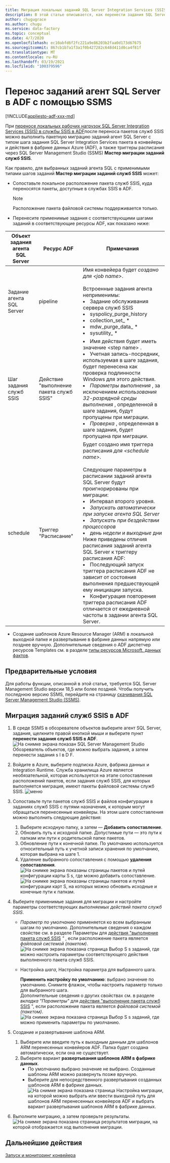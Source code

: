 ```yaml
---
title: Миграция локальных заданий SQL Server Integration Services (SSIS) в фабрику данных Azure
description: В этой статье описывается, как перенести задания SQL Server Integration Services (SSIS) в конвейеры или действия/триггеры фабрики данных Azure с помощью SQL Server Management Studio.
author: chugugrace
ms.author: chugu
ms.service: data-factory
ms.topic: conceptual
ms.date: 4/7/2020
ms.openlocfilehash: ec10abfd6f2fc221a9e86203b2faa0d173d67675
ms.sourcegitcommit: 867cb1b7a1f3a1f0b427282c648d411d0ca4f81f
ms.translationtype: MT
ms.contentlocale: ru-RU
ms.lasthandoff: 03/19/2021
ms.locfileid: "100379596"
---
```

# <a name="migrate-sql-server-agent-jobs-to-adf-with-ssms"></a>Перенос заданий агент SQL Server в ADF с помощью SSMS

[!INCLUDE[appliesto-adf-xxx-md](includes/appliesto-adf-xxx-md.md)]

При [переносе локальных рабочих нагрузок SQL Server Integration Services (SSIS) в службы SSIS в ADF](scenario-ssis-migration-overview.md)после переноса пакетов служб SSIS можно выполнить пакетную миграцию заданий агент SQL Server с типом шага задания SQL Server Integration Services пакета в конвейеры и действия в фабрике данных Azure (ADF), а также триггеры расписания через SQL Server Management Studio (SSMS) **Мастер миграции заданий служб SSIS**.

Как правило, для выбранных заданий агента SQL с применимыми типами шагов заданий **Мастер миграции заданий служб SSIS** может:

- Сопоставьте локальное расположение пакета служб SSIS, куда переносятся пакеты, доступные в службах SSIS в ADF.
    > [!NOTE]
    > Расположение пакета файловой системы поддерживается только.
- Перенесите применимые задания с соответствующими шагами заданий в соответствующие ресурсы ADF, как показано ниже:

|Объект задания агента SQL Server  |Ресурс ADF  |Примечания|
|---------|---------|---------|
|Задание агента SQL Server|pipeline     |Имя конвейера будет *создано для \<job name>*. <br> <br> Встроенные задания агента неприменимы: <li> Задание обслуживания сервера служб SSIS <li> syspolicy_purge_history <li> collection_set_ * <li> mdw_purge_data_ * <li> sysutility_ *|
|Шаг задания служб SSIS|Действие "выполнение пакета служб SSIS"|<li> Имя действия будет иметь значение \<step name> . <li> Учетная запись-посредник, используемая в шаге задания, будет перенесена как проверка подлинности Windows для этого действия. <li> *Параметры выполнения* , за исключением *использования 32-разрядной среды выполнения* , определенной в шаге задания, будут пропущены при миграции. <li> *Проверка* , определенная в шаге задания, будет пропущена при миграции.|
|schedule      |Триггер "Расписание"        |Будет создано имя триггера расписания *для \<schedule name>*. <br> <br> Следующие параметры в расписании заданий агента SQL Server будут проигнорированы при миграции: <li> Интервал второго уровня. <li> *Запускать автоматически при запуске агента SQL Server* <li> *Запускать при бездействии процессоров* <li> день *недели* и *выходные* дни<time zone> <br> Ниже приведены отличия расписания заданий агента SQL Server к триггеру расписания ADF: <li> Последующий запуск триггера расписания ADF не зависит от состояния выполнения предшествующей ему инициации запуска. <li> Конфигурация повторения триггера расписания ADF отличается от ежедневной частоты в задании агента SQL Server.|

- Создание шаблонов Azure Resource Manager (ARM) в локальной выходной папке и развертывание в фабрике данных напрямую или позднее вручную. Дополнительные сведения о ADF диспетчер ресурсов Templates см. в разделе [типы ресурсов Microsoft. данных фактов](/azure/templates/microsoft.datafactory/allversions).

## <a name="prerequisites"></a>Предварительные условия

Для работы функции, описанной в этой статье, требуется SQL Server Management Studio версии 18,5 или более поздней. Чтобы получить последнюю версию SSMS, перейдите на страницу [скачивания SQL Server Management Studio (SSMS)](/sql/ssms/download-sql-server-management-studio-ssms).

## <a name="migrate-ssis-jobs-to-adf"></a>Миграция заданий служб SSIS в ADF

1. В среде SSMS в обозревателе объектов выберите агент SQL Server, задания, щелкните правой кнопкой мыши и выберите пункт **перенести задания служб SSIS в ADF**.
![На снимке экрана показан SQL Server Management Studio Обозреватель объектов, где можно выбрать задания, а затем перенести задания s I в D F.](media/how-to-migrate-ssis-job-ssms/menu.png)

1. Войдите в Azure, выберите подписка Azure, фабрика данных и Integration Runtime. Служба хранилища Azure является необязательной, которая используется на этапе сопоставления расположений пакетов, если задания служб SSIS, для которых выполняется миграция, имеют пакеты файловой системы служб SSIS.
![меню](media/how-to-migrate-ssis-job-ssms/step1.png)

1. Сопоставьте пути пакетов служб SSIS и файлов конфигурации в заданиях служб SSIS с путями назначения, к которым могут обращаться перенесенные конвейеры. На этом шаге сопоставления можно выполнить следующие действия:

    1. Выберите исходную папку, а затем — **Добавить сопоставление**.
    1. Обновить путь к исходной папке. Допустимые пути — это пути к папкам или пути к родительской папке пакетов.
    1. Обновление пути к конечной папке. По умолчанию используется относительный путь к учетной записи хранения по умолчанию, которая выбрана на шаге 1.
    1. Удаление выбранного сопоставления с помощью **удаления сопоставления**.
![На снимке экрана показаны страницы пакетов и путей конфигурации карты S s, где можно добавить сопоставление. ](media/how-to-migrate-ssis-job-ssms/step2.png)
 ![ На снимке экрана показаны страницы пакетов и путей конфигурации карт S, на которых можно обновить исходные и конечные пути к папкам.](media/how-to-migrate-ssis-job-ssms/step2-1.png)

1. Выберите применимые задания для миграции и настройте параметры соответствующих *выполняемых действий пакета служб SSIS*.

    - *Параметр по умолчанию* применяется ко всем выбранным шагам по умолчанию. Дополнительные сведения о каждом свойстве см. в разделе Параметры для [действия "выполнение пакета служб SSIS](how-to-invoke-ssis-package-ssis-activity.md) *"* , если расположение пакета является *файловой системой (пакетом)*.
    ![На снимке экрана показана страница Выбор S s заданий, где можно настроить параметры соответствующего действия выполненного пакета служб SSIS.](media/how-to-migrate-ssis-job-ssms/step3-1.png)
    - Настройка *шага*, Настройка параметра для выбранного шага.
        
        **Применить настройку по умолчанию**: выбрано значение по умолчанию. Снимите флажок, чтобы настроить параметр только для выбранного шага.  
        Дополнительные сведения о других свойствах см. в разделе *вкладка "Параметры"* для [действия "выполнение пакета служб SSIS](how-to-invoke-ssis-package-ssis-activity.md) ", если расположение пакета является *файловой системой (пакетом)*.
    ![На снимке экрана показана страница Выбор S s заданий, где можно применить параметры по умолчанию.](media/how-to-migrate-ssis-job-ssms/step3-2.png)

1. Создание и развертывание шаблона ARM.
    1. Выберите или введите путь к выходным данным для шаблонов ARM перенесенных конвейеров ADF. Папка будет создана автоматически, если она не существует.
    2. Выберите вариант **развертывания шаблонов ARM в фабрике данных**.
        - По умолчанию выбрано значение не выбрано. Созданные шаблоны ARM можно развернуть позже вручную.
        - Выберите для непосредственного развертывания созданных шаблонов ARM в фабрике данных.
    ![На снимке экрана показана страница Настройка миграции, на которой можно выбрать или ввести выходной путь для шаблонов ARM перенесенных конвейеров ADF и выбрать вариант развертывания шаблонов ARM в фабрике данных.](media/how-to-migrate-ssis-job-ssms/step4.png)

1. Выполните миграцию, а затем проверьте результаты.
![На снимке экрана показана страница результатов миграции, на которой отображается ход выполнения миграции.](media/how-to-migrate-ssis-job-ssms/step5.png)

## <a name="next-steps"></a>Дальнейшие действия

[Запуск и мониторинг конвейера](how-to-invoke-ssis-package-ssis-activity.md)